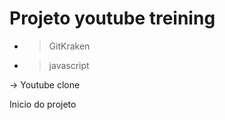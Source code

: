# Projeto youtube treining 

- > GitKraken 
- > javascript 

-> Youtube clone 

Inicio do projeto 

